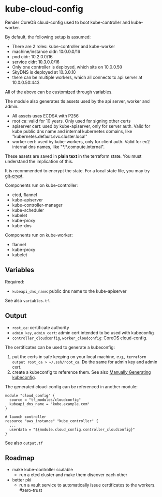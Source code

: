 # kube-cloud-config

Render CoreOS cloud-config used to boot kube-controller and kube-worker.

By default, the following setup is assumed:

* There are 2 roles: kube-controller and kube-worker
* machine/instance cidr: 10.0.0.0/16
* pod cidr: 10.2.0.0/16
* service cidr: 10.3.0.0/16
* Only one controller is deployed, which sits on 10.0.0.50
* SkyDNS is deployed at 10.3.0.10
* there can be multiple workers, which all connects to api server at 10.0.0.50:443

All of the above can be customized through variables.

The module also generates tls assets used by the api server, worker and admin.

* All assets uses ECDSA with P256
* root ca: valid for 10 years. Only used for signing other certs
* apiserver cert: used by kube-apiserver, only for server auth. Valid for kube public dns name
  and internal kubernetes domains, like "kubernetes.default.svc.cluster.local"
* worker cert: used by kube-workers, only for client auth. Valid for ec2 internal dns names,
  like "\*.\*.compute.internal".

These assets are saved in **plain text** in the terraform state. You must understand the implication of this.

It is recommended to encrypt the state. For a local state file, you may try [git-crypt](https://github.com/AGWA/git-crypt).

Components run on kube-controller:
* etcd, flannel
* kube-apiserver
* kube-controller-manager
* kube-scheduler
* kubelet
* kube-proxy
* kube-dns

Components run on kube-worker:
* flannel
* kube-proxy
* kubelet

## Variables

Required:

* `kubeapi_dns_name`: public dns name to the kube-apiserver

See also `variables.tf`.

## Output

* `root_ca`: certificate authority
* `admin_key`, `admin_cert`: admin cert intended to be used with kubeconfig
* `controller_cloudconfig`, `worker_cloudconfig`: CoreOS cloud-config.

The certificates can be used to generate a kubeconfig:
1. put the certs in safe keeping on your local machine, e.g., `terraform output root_ca > ~/.ssh/root_ca`. Do the same for admin key and admin cert.
2. create a kubeconfig to reference them. See also [Manually Generating kubeconfig](http://kubernetes.io/docs/user-guide/sharing-clusters/).

The generated cloud-config can be referenced in another module:

    module "cloud_config" {
      source = "tf_modules/cloudconfig"
      kubeapi_dns_name = "kube.example.com"
    }

    # launch controller
    resource "aws_instance" "kube_controller" {
      ...
      userdata = "${module.cloud_config.controller_cloudconfig}"
    }

See also `output.tf`

## Roadmap

* make kube-controller scalable
  - run a etcd cluster and make them discover each other
* better pki
  - run a vault service to automatically issue certificates to the workers. #zero-trust
